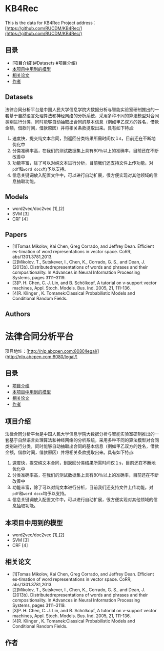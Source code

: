 # KB4Rec
This is the data for KB4Rec
Project address：[https://github.com/RUCDM/KB4Rec/](https://github.com/RUCDM/KB4Rec/)

## 目录
* [项目介绍](#Datasets #项目介绍)
* [本项目中用到的模型](#本项目中用到的模型)
* [相关论文](#相关论文)
* [作者](#作者)

## Datasets
 法律合同分析平台是中国人民大学信息学院大数据分析与智能实验室研制推出的一套基于自然语言处理算法和神经网络的分析系统，采用多种不同的算法模型对合同类别进行分类，同时能够自动抽取出合同的基本信息（例如甲乙双方的姓名，借款金额，借款时间，借款原因）并将相关条款提取出来。具有如下特点:
1. 速度快，提交纯文本合同，到返回分类结果所需时间仅１s，目前还在不断地优化中
2. 分类准确率高，在我们的测试数据集上具有80％以上的准确率，目前还在不断改善中
3. 功能丰富，除了可以对纯文本进行分析，目前我们还支持文件上传功能，对`pdf`和`word docx`均予以支持。
4. 信息关键词放入配置文件中，可以进行自动扩展，很方便实现对其他领域的信息抽取功能。

## Models
* word2vec/doc2vec [1],[2]
* SVM [3]
* CRF [4]


## Papers
* [1]Tomas Mikolov, Kai Chen, Greg Corrado, and Jeffrey Dean. Efficient es-timation of word representations in vector space. CoRR, abs/1301.3781,2013.
* [2]Mikolov, T., Sutskever, I., Chen, K., Corrado, G. S., and Dean, J. (2013b). Distributedrepresentations of words and phrases and their compositionality. In Advances in Neural Information Processing Systems, pages 3111–3119.
* [3]P. H. Chen, C. J. Lin, and B. Schölkopf, A tutorial on ν-support vector machines, Appl. Stoch. Models. Bus. Ind. 2005,   21, 111-136. 
* [4]R. Klinger , K. Tomanek:Classical Probabilistic Models and Conditional Random Fields.

## Authors

# 法律合同分析平台
项目地址：[http://nlp.abcpen.com:8080/legal/](http://nlp.abcpen.com:8080/legal/)
## 目录
* [项目介绍](#项目介绍)
* [本项目中用到的模型](#本项目中用到的模型)
* [相关论文](#相关论文)
* [作者](#作者)

## 项目介绍
 法律合同分析平台是中国人民大学信息学院大数据分析与智能实验室研制推出的一套基于自然语言处理算法和神经网络的分析系统，采用多种不同的算法模型对合同类别进行分类，同时能够自动抽取出合同的基本信息（例如甲乙双方的姓名，借款金额，借款时间，借款原因）并将相关条款提取出来。具有如下特点:
1. 速度快，提交纯文本合同，到返回分类结果所需时间仅１s，目前还在不断地优化中
2. 分类准确率高，在我们的测试数据集上具有80％以上的准确率，目前还在不断改善中
3. 功能丰富，除了可以对纯文本进行分析，目前我们还支持文件上传功能，对`pdf`和`word docx`均予以支持。
4. 信息关键词放入配置文件中，可以进行自动扩展，很方便实现对其他领域的信息抽取功能。

## 本项目中用到的模型
* word2vec/doc2vec [1],[2]
* SVM [3]
* CRF [4]


## 相关论文
* [1]Tomas Mikolov, Kai Chen, Greg Corrado, and Jeffrey Dean. Efficient es-timation of word representations in vector space. CoRR, abs/1301.3781,2013.
* [2]Mikolov, T., Sutskever, I., Chen, K., Corrado, G. S., and Dean, J. (2013b). Distributedrepresentations of words and phrases and their compositionality. In Advances in Neural Information Processing Systems, pages 3111–3119.
* [3]P. H. Chen, C. J. Lin, and B. Schölkopf, A tutorial on ν-support vector machines, Appl. Stoch. Models. Bus. Ind. 2005,   21, 111-136. 
* [4]R. Klinger , K. Tomanek:Classical Probabilistic Models and Conditional Random Fields.

## 作者
